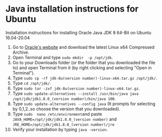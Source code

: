 # Java installation instructions for Ubuntu
Installation instructions for installing Oracle Java JDK 8 64-Bit on Ubuntu 16.04-20.04

1. Go to [Oracle's website](https://www.oracle.com/java/technologies/javase-jdk8-downloads.html) and download the latest Linux x64 Compressed Archive.
2. Open Terminal and type `sudo mkdir  -p /opt/jdk`.
3. Go to your Downloads folder (or the folder that you downloaded the file to) and open Terminal from it (by right clicking and selecting "Open in Terminal").
4. Type `sudo cp -rf jdk-8u(version number)-linux-x64.tar.gz /opt/jdk/`.
5. Type `cd /opt/jdk/`.
6. Type `sudo tar -zxf jdk-8u(version number)-linux-x64.tar.gz`.
7. Type `sudo update-alternatives --install /usr/bin/java java /opt/jdk/jdk1.8.0_(version number)/bin/java 100`.
8. Type `sudo update-alternatives --config java` (It prompts for selecting by 0,1,2..so choose the version that you downloaded).
9. Type `sudo  nano /etc/environment`and paste `JAVA_HOME=/opt/jdk/jdk1.8.0_(version number)` and `JRE_HOME=/opt/jdk/jdk1.8.0_(version number)/jre`
10. Verify your installation by typing `java -version`.
